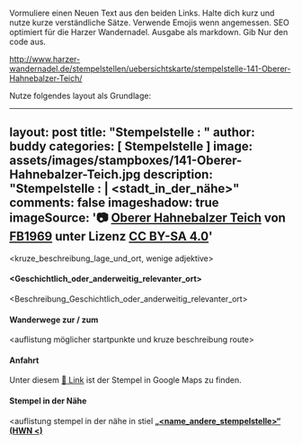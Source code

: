 Vormuliere einen Neuen Text aus den beiden Links. 
Halte dich kurz und nutze kurze verständliche Sätze. Verwende Emojis wenn angemessen.
SEO optimiert für die Harzer Wandernadel.
Ausgabe als markdown. Gib Nur den code aus.

http://www.harzer-wandernadel.de/stempelstellen/uebersichtskarte/stempelstelle-141-Oberer-Hahnebalzer-Teich/


Nutze folgendes layout als Grundlage:

---
layout: post
title:  "Stempelstelle <nummer>: <name>"
author: buddy
categories: [ Stempelstelle ]
image: assets/images/stampboxes/141-Oberer-Hahnebalzer-Teich.jpg
description: "Stempelstelle <nummer>: <name> | <stadt_in_der_nähe>"
comments: false
imageshadow: true
imageSource: '📷 [Oberer Hahnebalzer Teich](https://commons.wikimedia.org/wiki/File:Oberer_Hahnebalzer_Teich.jpg) von <a href="//commons.wikimedia.org/wiki/User:FB1969" title="User:FB1969">FB1969</a> unter Lizenz [CC BY-SA 4.0](https://creativecommons.org/licenses/by-sa/4.0)'
---

<kruze_beschreibung_lage_und_ort, wenige adjektive>



#### <Geschichtlich_oder_anderweitig_relevanter_ort>

<Beschreibung_Geschichtlich_oder_anderweitig_relevanter_ort>

#### Wanderwege zur / zum <namen>

<auflistung möglicher startpunkte und kruze beschreibung route>

#### Anfahrt

Unter diesem [📍 Link](https://www.google.com/maps/dir/?api=1&origin=&destination=<Latitude>%2C%20<Longitude>) ist der Stempel in Google Maps zu finden.

#### Stempel in der Nähe
<auflistung stempel in der nähe in stiel [**„<name_andere_stempelstelle>“ (HWN <)**](/stempelstelle-<nummer>-<name_snail_case>)
